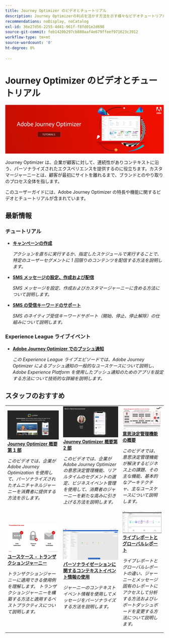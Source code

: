```yaml
---
title: Journey Optimizer のビデオとチュートリアル
description: Journey Optimizerの利点を活かす方法を示す様々なビデオチュートリアルが用意されています。
recommendations: noDisplay, noCatalog
exl-id: 36e27d56-2255-4d41-961f-f8fd01e2d698
source-git-commit: feb1420b297cb880aaf4e679ffeef971623c3912
workflow-type: tm+mt
source-wordcount: '0'
ht-degree: 0%

---
```



# Journey Optimizer のビデオとチュートリアル

![](./assets/ajo-banner.png)

Journey Optimizer は、企業が顧客に対して、連続性がありコンテキストに沿う、パーソナライズされたエクスペリエンスを提供するのに役立ちます。カスタマージャーニーとは、顧客が最初にサイトを離れるまで、ブランドとのやり取りのプロセス全体を指します。

このユーザーガイドには、Adobe Journey Optimizer の特長や機能に関するビデオとチュートリアルが含まれています。

## 最新情報

### チュートリアル

* **[キャンペーンの作成](/help/create-champaigns/create-a-campaign.md)**

   *アクションを直ちに実行するか、指定したスケジュールで実行することで、特定のユーザーセグメントに 1 回限りのコンテンツを配信する方法を説明します。*


* **[SMS メッセージの設定、作成および配信](/help/create-messages/configure-author-and-deliver-sms-messages.md)**

   *SMS メッセージを設定、作成およびカスタマージャーニーに含める方法について説明します。*

* **[SMS の受信キーワードのサポート](/help/create-messages/inbound-keyword-support-for-sms.md)**

   *SMS のネイティブ受信キーワードサポート（開始、停止、停止解除）の仕組みについて説明します。*

### Experience League ライブイベント

* **[Adobe Journey Optimizer でのプッシュ通知](https://experienceleague.adobe.com/docs/experience-league-live-events/events/episodes/exl-live-episode-05-12-22.html?lang=ja)**

   *この Experience League ライブエピソードでは、Adobe Journey Optimizer によるプッシュ通知の一般的なユースケースについて説明し、Adobe Experience Platform を使用したプッシュ通知のためのアプリを設定する方法について技術的な詳細を説明します。*

## スタッフのおすすめ

<table>
<tr>
  <td>
    <a href="./introduction/journey-optimizer-overview-part-1.md">
      <img alt="Journey Optimizer 概要第 1 部 - オムニチャネルジャーニーの配信（ビデオ）" src="./assets/334174.jpg"/>
    </a>
    <div>
      <a href="./introduction/journey-optimizer-overview-part-1.md">
    <strong>Journey Optimizer 概要 第 1 部 </strong>
    </a>
    </div>
    <p>
    <em>このビデオでは、企業が Adobe Journey Optimization を使用して、パーソナライズされたオムニチャネルジャーニーを消費者に提供する方法を示します。</em>
    <p>
  </td>
    <td>
    <a href="./introduction/journey-optimizer-overview-part-2.md">
      <img alt="Journey Optimizer 概要第 2 部 - オムニチャネルジャーニーの配信（ビデオ）" src="./assets/334175.jpg"/>
    </a>
    <div>
      <a href="./introduction/journey-optimizer-overview-part-2.md">
    <strong>Journey Optimizer 概要第 2 部  </strong>
    </a>
    </div>
    <p>
    <em>このビデオでは、企業が Adobe Journey Optimizer の意思決定管理機能、リアルタイムのセグメントの選定、ビジネスイベント管理を使用して、消費者のジャーニーを新たな高みに引き上げる方法を説明します。</em>
    <p>
  </td>
  </td>
    <td>
    <a href="./decision-management/create-decisions.md">
      <img alt="意思決定管理機能の概要" src="./assets/326961.jpg"/>
    </a>
    <div>
      <a href="./decision-management/create-decisions.md">
    <strong>意思決定管理機能の概要 </strong>
    </a>
    </div>
    <p>
    <em>このビデオでは、意思決定管理機能が解決するビジネス上の課題、その主な機能、基本的なアーキテクチャ、主なユースケースについて説明します。

</em>
    <p>
  </td>
</tr>
<tr>
  <td>
    <a href="./create-journeys/use-case-transactional-journey.md">
      <img alt="ユースケース - トランザクションジャーニー " src="./assets/334202.jpeg"/>
    </a>
    <div>
      <a href="./create-journeys/use-case-transactional-journey.md">
    <strong>ユースケース - トランザクションジャーニー </strong>
    </a>
    </div>
    <p>
    <em>トランザクションジャーニーに適用できる使用例を理解します。 トランザクションジャーニーを構築する方法と適用するベストプラクティスについて説明します。</em>
    <p>
  </td>
    <td>
    <a href="./personalize-content/use-contextual-event-information-for-personalization.md">
      <img alt="パーソナライゼーションに関するコンテキストイベント情報の使用" src="./assets/334165.jpg"/>
    </a>
    <div>
      <a href="./personalize-content/use-contextual-event-information-for-personalization.md">
    <strong>パーソナライゼーションに関するコンテキストイベント情報の使用 </strong>
    </a>
    </div>
    <p>
    <em>ジャーニーのコンテキストイベント情報を使用してメッセージをパーソナライズする方法を説明します。</em>
    <p>
  </td>
  </td>
    <td>
    <a href="./report-and-monitor/live-and-global-reports.md">
      <img alt="ライブレポートとグローバルレポート" src="./assets/334108.jpg"/>
    </a>
    <div>
      <a href="./report-and-monitor/live-and-global-reports.md">
    <strong>ライブレポートとグローバルレポート </strong>
    </a>
    </div>
    <p>
    <em>ライブレポートとグローバルレポートの違い、ジャーニーとメッセージ固有のレポートにアクセスして分析する方法およびレポートダッシュボードを変更する方法について説明します。

</em>
    <p>
  </td>
</tr>
</table>
